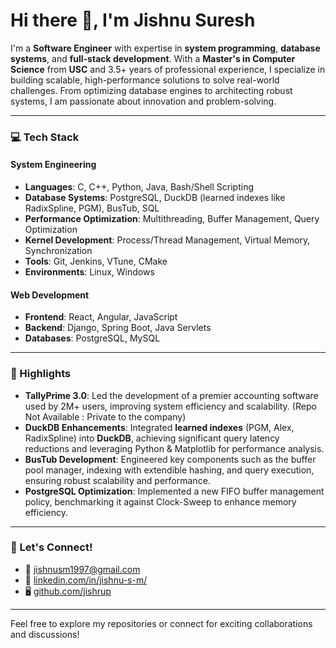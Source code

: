 # Hi there 👋, I'm Jishnu Suresh

I'm a **Software Engineer** with expertise in **system programming**, **database systems**, and **full-stack development**. With a **Master's in Computer Science** from **USC** and 3.5+ years of professional experience, I specialize in building scalable, high-performance solutions to solve real-world challenges. From optimizing database engines to architecting robust systems, I am passionate about innovation and problem-solving.

---

### 💻 Tech Stack

#### System Engineering
- **Languages**: C, C++, Python, Java, Bash/Shell Scripting  
- **Database Systems**: PostgreSQL, DuckDB (learned indexes like RadixSpline, PGM), BusTub, SQL  
- **Performance Optimization**: Multithreading, Buffer Management, Query Optimization  
- **Kernel Development**: Process/Thread Management, Virtual Memory, Synchronization  
- **Tools**: Git, Jenkins, VTune, CMake  
- **Environments**: Linux, Windows  

#### Web Development
- **Frontend**: React, Angular, JavaScript  
- **Backend**: Django, Spring Boot, Java Servlets  
- **Databases**: PostgreSQL, MySQL  

---

### 🌟 Highlights
- **TallyPrime 3.0**: Led the development of a premier accounting software used by 2M+ users, improving system efficiency and scalability. (Repo Not Available : Private to the company)
- **DuckDB Enhancements**: Integrated **learned indexes** (PGM, Alex, RadixSpline) into **DuckDB**, achieving significant query latency reductions and leveraging Python & Matplotlib for performance analysis.  
- **BusTub Development**: Engineered key components such as the buffer pool manager, indexing with extendible hashing, and query execution, ensuring robust scalability and performance.  
- **PostgreSQL Optimization**: Implemented a new FIFO buffer management policy, benchmarking it against Clock-Sweep to enhance memory efficiency.  

---

### 🚀 Let's Connect!
- 📧 [jishnusm1997@gmail.com](mailto:jishnusm1997@gmail.com)  
- 🔗 [linkedin.com/in/jishnu-s-m/](https://linkedin.com/in/jishnu-s-m/)  
- 🖥️ [github.com/jishrup](https://github.com/jishrup)  

---

Feel free to explore my repositories or connect for exciting collaborations and discussions!
